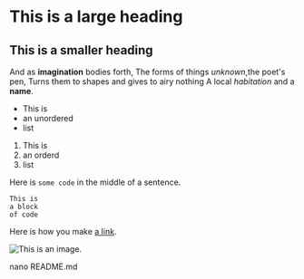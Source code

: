# This is a large heading

## This is a smaller heading

And as **imagination** bodies forth,
The forms of things *unknown*,the poet's pen,
Turns them to shapes and gives to airy nothing
A local *habitation* and a **name**.

- This is 
- an unordered
- list

1. This is 
2. an orderd 
3. list

Here is `some code` in the middle of a sentence.

```
This is
a block
of code
```

Here is how you make [a link](https://www.wikipedia.org/).

![This is an image.](https://github.com/yihui/xaringan/releases/download/v0.0.2/karl-moustache.jpg)

nano README.md

